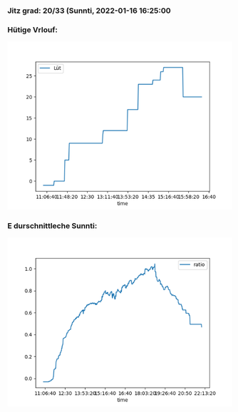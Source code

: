 ### Jitz grad: 20/33 (Sunnti, 2022-01-16 16:25:00

### Hütige Vrlouf:
![Graph](Today.png)

### E durschnittleche Sunnti:
![Graph](Sunnti.png)